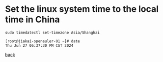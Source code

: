 # Set the linux system time to the local time in China

```
sudo timedatectl set-timezone Asia/Shanghai
```

```
[root@jiakai-openeuler-01 ~]# date
Thu Jun 27 06:37:30 PM CST 2024
```

[back](../README.md)
